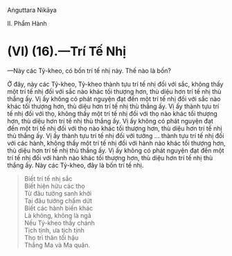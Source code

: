 Aṅguttara Nikāya

II. Phẩm Hành

# (VI) (16).—Trí Tế Nhị

—Này các Tỷ-kheo, có bốn trí tế nhị này. Thế nào là bốn?

Ở đây, này các Tỷ-kheo, Tỷ-kheo thành tựu trí tế nhị đối với sắc, không thấy một trí tế nhị đối với sắc nào khác tối thượng hơn, thù diệu hơn trí tế nhị thù thắng ấy. Vị ấy không có phát nguyện đạt đến một trí tế nhị đối với sắc nào khác tối thượng hơn, thù diệu hơn trí tế nhị thù thắng ấy. Vị ấy thành tựu trí tế nhị đối với thọ, không thấy một trí tế nhị đối với thọ nào khác tối thượng hơn, thù diệu hơn trí tế nhị thù thắng ấy. Vị ấy không có phát nguyện đạt đến một trí tế nhị đối với thọ nào khác tối thượng hơn, thù diệu hơn trí tế nhị thù thắng ấy. Vị ấy thành tựu trí tế nhị đối với tưởng ... thành tựu trí tế nhị đối với các hành, không thấy một trí tế nhị đối với hành nào khác tối thượng hơn, thù diệu hơn trí tế nhị thù thắng ấy. Vị ấy không có phát nguyện đạt đến một trí tế nhị đối với hành nào khác tối thượng hơn, thù diệu hơn trí tế nhị thù thắng ấy. Này các Tỷ-kheo, đây là bốn trí tế nhị.

> Biết trí tế nhị sắc  
> Biết hiện hữu các thọ  
> Từ đâu tưởng sanh khởi  
> Tại đâu tưởng chấm dứt  
> Biết các hành biến khác  
> Là không, không là ngã  
> Nếu Tỷ-kheo thấy chánh  
> Tịch tịnh, ưa tịch tịnh  
> Thọ trì thân tối hậu  
> Thắng Ma và Ma quân.

